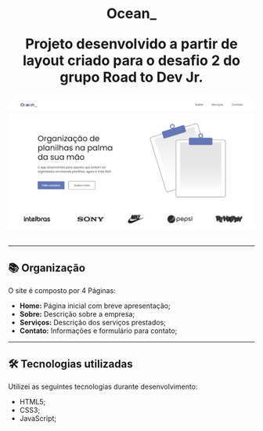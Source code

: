 <h1 align="center">Ocean_

<p align="center">
Projeto desenvolvido a partir de layout criado para o desafio 2 do grupo Road to Dev Jr.

![Resultado final do projeto](assets/Ocean_.png)

---

## 📚 Organização
O site é composto por 4 Páginas:

- **Home:** Página inicial com breve apresentação;
- **Sobre:** Descrição sobre a empresa;
- **Serviços:** Descrição dos serviços prestados;
- **Contato:** Informações e formulário para contato;

---

## 🛠 Tecnologias utilizadas
Utilizei as seguintes tecnologias durante desenvolvimento:
- HTML5;
- CSS3;
- JavaScript;
